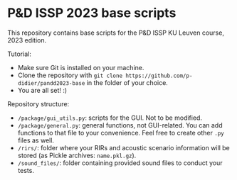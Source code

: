# P&D ISSP 2023 base scripts
This repository contains base scripts for the P&D ISSP KU Leuven course, 2023 edition.

Tutorial:

* Make sure Git is installed on your machine.
* Clone the repository with `git clone https://github.com/p-didier/pandd2023-base` in the folder of your choice.
* You are all set! :)

Repository structure:

* `/package/gui_utils.py`: scripts for the GUI. Not to be modified.
* `/package/general.py`: general functions, not GUI-related. You can add functions to that file to your convenience. Feel free to create other `.py` files as well.
* `/rirs/`: folder where your RIRs and acoustic scenario information will be stored (as Pickle archives: `name.pkl.gz`).
* `/sound_files/`: folder containing provided sound files to conduct your tests.
